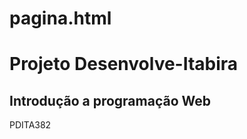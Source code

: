 # pagina.html
<h1>Projeto Desenvolve-Itabira</h1>
<p>
  <h2>Introdução a programação Web</h2>
</p>
PDITA382
